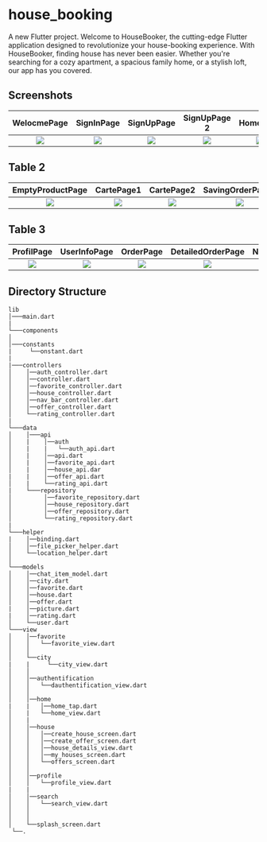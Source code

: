 # house_booking

A new Flutter project. Welcome to HouseBooker, the cutting-edge Flutter application designed to revolutionize your house-booking experience. With HouseBooker, finding house has never been easier. Whether you're searching for a cozy apartment, a spacious family home, or a stylish loft, our app has you covered.
## Screenshots

  WelocmePage                 |   SignInPage        |  SignUpPage |   SignUpPage 2                 |   HomePage        |  DetailedProductPage
:-------------------------:|:-------------------------:|:-------------------------: | :-------------------------:|:-------------------------:|:-------------------------:
![](https://firebasestorage.googleapis.com/v0/b/shopappflutter-73fe5.appspot.com/o/Screen%2FScreenshot_20230516-143552.jpg?alt=media&token=c482b0ca-b392-4f41-b5ce-6bff7f615ba1)|![](https://firebasestorage.googleapis.com/v0/b/shopappflutter-73fe5.appspot.com/o/Screen%2FScreenshot_20230516-143617.jpg?alt=media&token=aba0e7c6-627e-43f1-ba73-b403d2528f28)|![](https://firebasestorage.googleapis.com/v0/b/shopappflutter-73fe5.appspot.com/o/Screen%2FScreenshot_20230516-143810.jpg?alt=media&token=4756a256-8e9f-40bc-b0dd-bb14515730a8) | ![](https://firebasestorage.googleapis.com/v0/b/shopappflutter-73fe5.appspot.com/o/Screen%2FScreenshot_20230516-143852.jpg?alt=media&token=7eef92c4-f8cd-4db5-9448-227bf3172970)|![](https://firebasestorage.googleapis.com/v0/b/shopappflutter-73fe5.appspot.com/o/Screen%2FScreenshot_20230516-144127.jpg?alt=media&token=9c506f18-a97b-44e7-b13e-9a6f5b79ff2d)|![](https://firebasestorage.googleapis.com/v0/b/shopappflutter-73fe5.appspot.com/o/Screen%2FScreenshot_20230516-144207.jpg?alt=media&token=3a1b9328-2fe7-451e-812f-2be964fb9542) 

## Table 2
EmptyProductPage         |   CartePage1     |  CartePage2  |  SavingOrderPage1 |   SavingOrderPage2   |  SavingOrderPage3 
:-------------------------:|:-------------------------:|:-------------------------: | :-------------------------:|:-------------------------:|:-------------------------:
![](https://firebasestorage.googleapis.com/v0/b/shopappflutter-73fe5.appspot.com/o/Screen%2FScreenshot_20230516-144151.jpg?alt=media&token=860dddab-4ef6-4bc6-9767-416dddf91b82)|![](https://firebasestorage.googleapis.com/v0/b/shopappflutter-73fe5.appspot.com/o/Screen%2FScreenshot_20230516-144232.jpg?alt=media&token=5391f16c-e81b-467a-9f81-61edf8ac3f5e)|![](https://firebasestorage.googleapis.com/v0/b/shopappflutter-73fe5.appspot.com/o/Screen%2FScreenshot_20230516-144242.jpg?alt=media&token=3d10d75e-2a42-403b-b19a-766470d7007e) | ![](https://firebasestorage.googleapis.com/v0/b/shopappflutter-73fe5.appspot.com/o/Screen%2FScreenshot_20230516-144255.jpg?alt=media&token=10acc7fd-11bf-450a-9102-89dd18c171d4)|![](https://firebasestorage.googleapis.com/v0/b/shopappflutter-73fe5.appspot.com/o/Screen%2FScreenshot_20230516-144437.jpg?alt=media&token=759a4768-934f-4028-aa4c-6130ad7658a5)|![](https://firebasestorage.googleapis.com/v0/b/shopappflutter-73fe5.appspot.com/o/Screen%2FScreenshot_20230516-144500.jpg?alt=media&token=a212664a-fa6d-4429-acef-98797137bf19)
## Table 3
ProfilPage         |   UserInfoPage     |  OrderPage  |  DetailedOrderPage |   NoConnectionPage |
:-------------------------:|:-------------------------:|:-------------------------: | :-------------------------:| :-------------------------:|
![](https://firebasestorage.googleapis.com/v0/b/shopappflutter-73fe5.appspot.com/o/Screen%2FScreenshot_20230516-144514.jpg?alt=media&token=e81d780b-e94a-4313-b50b-b4b5b5fd751c)|![](https://firebasestorage.googleapis.com/v0/b/shopappflutter-73fe5.appspot.com/o/Screen%2FScreenshot_20230516-144642.jpg?alt=media&token=008c5a93-3a50-426e-85be-baeb49161bbc)|![](https://firebasestorage.googleapis.com/v0/b/shopappflutter-73fe5.appspot.com/o/Screen%2FScreenshot_20230516-144642.jpg?alt=media&token=008c5a93-3a50-426e-85be-baeb49161bbc) | ![](https://firebasestorage.googleapis.com/v0/b/shopappflutter-73fe5.appspot.com/o/Screen%2FScreenshot_20230516-144658.jpg?alt=media&token=0b1bfe1c-17df-4a43-a301-dbc7f86d9d2c)|![](https://firebasestorage.googleapis.com/v0/b/shopappflutter-73fe5.appspot.com/o/Screen%2FScreenshot_20230517-095714.jpg?alt=media&token=e2f1f6a1-8819-4a60-87e9-f5e5f2a745a9) 
## Directory Structure
```
lib
│───main.dart
|
└───components
│    
│───constants
|     └──onstant.dart
|
|───controllers
│    │──auth_controller.dart
│    │──controller.dart
│    │──favorite_controller.dart
│    │──house_controller.dart
│    │──nav_bar_controller.dart
│    │──offer_controller.dart
│    └──rating_controller.dart
|
└───data
│    │───api
│    |    │──auth
│    |    |   └──auth_api.dart
│    |    │──api.dart
│    |    │──favorite_api.dart
│    |    │──house_api.dar
|    |    │──offer_api.dart
│    |    └──rating_api.dart
|    └───repository
│         │──favorite_repository.dart
│         │──house_repository.dart
│         │──offer_repository.dart
│         └──rating_repository.dart
|
└───helper
|    │──binding.dart
│    │──file_picker_helper.dart
│    └──location_helper.dart 
│
└───models
│    │──chat_item_model.dart
│    │──city.dart
│    │──favorite.dart
│    │──house.dart
│    │──offer.dart
|    │──picture.dart
|    │──rating.dart
│    └──user.dart   
└───view  
│    │──favorite
│    │   └──favorite_view.dart
│    │ 
│    └──city
|    |     └──city_view.dart
│    │ 
│    │──authentification
│    │   └──dauthentification_view.dart
│    │ 
│    │──home
|    |   │──home_tap.dart
│    |   └──home_view.dart 
│    |    
│    │──house    
│    │   │──create_house_screen.dart
│    │   │──create_offer_screen.dart
│    │   │──house_details_view.dart
│    │   │──my_houses_screen.dart  
│    │   └──offers_screen.dart
│    │ 
│    │──profile
│    │   └──profile_view.dart
|    |
│    │──search
│    │   └──search_view.dart 
│    │
│    │
│    └──splash_screen.dart 
 └──.


